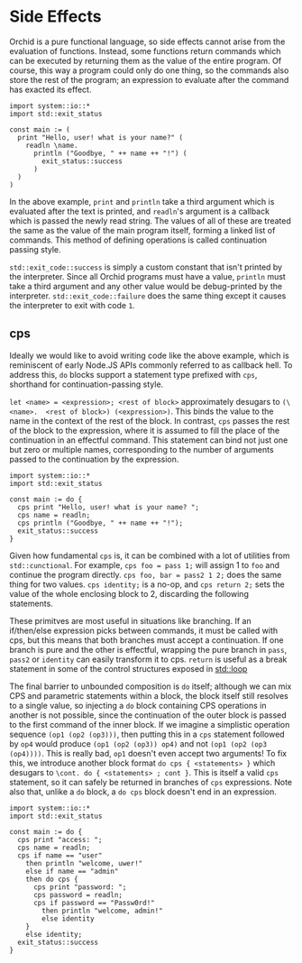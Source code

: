 # Side Effects

Orchid is a pure functional language, so side effects cannot arise from the evaluation of functions. Instead, some functions return commands which can be executed by returning them as the value of the entire program. Of course, this way a program could only do one thing, so the commands also store the rest of the program; an expression to evaluate after the command has exacted its effect.

```orc
import system::io::*
import std::exit_status

const main := (
  print "Hello, user! what is your name?" (
    readln \name.
      println ("Goodbye, " ++ name ++ "!") (
        exit_status::success
      )
  )
)
```

In the above example, `print` and `println` take a third argument which is evaluated after the text is printed, and `readln`'s argument is a callback which is passed the newly read string. The values of all of these are treated the same as the value of the main program itself, forming a linked list of commands. This method of defining operations is called continuation passing style.

`std::exit_code::success` is simply a custom constant that isn't printed by the interpreter. Since all Orchid programs must have a value, `println` must take a third argument and any other value would be debug-printed by the interpreter. `std::exit_code::failure` does the same thing except it causes the interpreter to exit with code `1`.

## cps

Ideally we would like to avoid writing code like the above example, which is reminiscent of early Node.JS APIs commonly referred to as callback hell. To address this, `do` blocks support a statement type prefixed with `cps`, shorthand for continuation-passing style.

`let <name> = <expression>; <rest of block>` approximately desugars to `(\<name>.  <rest of block>) (<expression>)`. This binds the value to the name in the context of the rest of the block. In contrast, `cps` passes the rest of the block to the expression, where it is assumed to fill the place of the continuation in an effectful command. This statement can bind not just one but zero or multiple names, corresponding to the number of arguments passed to the continuation by the expression.

```orc
import system::io::*
import std::exit_status

const main := do {
  cps print "Hello, user! what is your name? ";
  cps name = readln;
  cps println ("Goodbye, " ++ name ++ "!");
  exit_status::success
}
```

Given how fundamental `cps` is, it can be combined with a lot of utilities from `std::cunctional`. For example, `cps foo = pass 1;` will assign 1 to `foo` and continue the program directly. `cps foo, bar = pass2 1 2;` does the same thing for two values. `cps identity;` is a no-op, and `cps return 2;` sets the value of the whole enclosing block to 2, discarding the following statements.

These primitves are most useful in situations like branching. If an if/then/else expression picks between commands, it must be called with cps, but this means that both branches must accept a continuation. If one branch is pure and the other is effectful, wrapping the pure branch in `pass`, `pass2` or `identity` can easily transform it to cps. `return` is useful as a break statement in some of the control structures exposed in [std::loop](../3-library/std-loop.md)

The final barrier to unbounded composition is `do` itself; although we can mix CPS and parametric statements within a block, the block itself still resolves to a single value, so injecting a `do` block containing CPS operations in another is not possible, since the continuation of the outer block is passed to the first command of the inner block. If we imagine a simplistic operation sequence `(op1 (op2 (op3)))`, then putting this in a `cps` statement followed by `op4` would produce `(op1 (op2 (op3)) op4)` and not `(op1 (op2 (op3 (op4))))`. This is really bad, `op1` doesn't even accept two arguments! To fix this, we introduce another block format `do cps { <statements> }` which desugars to `\cont. do { <statements> ; cont }`. This is itself a valid `cps` statement, so it can safely be returned in branches of `cps` expressions. Note also that, unlike a `do` block, a `do cps` block doesn't end in an expression.

```orc
import system::io::*
import std::exit_status

const main := do {
  cps print "access: ";
  cps name = readln;
  cps if name == "user"
    then println "welcome, uwer!"
    else if name == "admin"
    then do cps {
      cps print "password: ";
      cps password = readln;
      cps if password == "Passw0rd!"
        then println "welcome, admin!"
        else identity
    }
    else identity;
  exit_status::success
}
```
